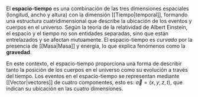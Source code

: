 El **espacio-tiempo** es una combinación de las tres dimensiones espaciales (longitud, ancho y altura) con la dimensión [[Tiempo|temporal]], formando una estructura cuatridimensional que describe la ubicación de los eventos y cuerpos en el universo. Según la teoría de la relatividad de Albert Einstein, el espacio y el tiempo no son entidades separadas, sino que están entrelazados y se afectan mutuamente. El espacio-tiempo es *curvado* por la presencia de [[Masa|Masa]] y energía, lo que explica fenómenos como la **gravedad**.

En este contexto, el espacio-tiempo proporciona una forma de describir tanto la posición de los cuerpos en el universo como su evolución a través del tiempo. Los eventos en el espacio-tiempo se representan mediante [[Vector|vectores]] de cuatro componentes, esto es: $\vec{a}=(x, y, z, t)$, que indican su ubicación en las cuatro dimensiones.